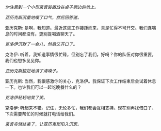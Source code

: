 _你注意到一个小型录音装置放在桌子旁边的地上。_

[克洛伊]: 嘿，亚历克斯，最近怎么样？你知道我们已经好久没一起出去了。

_亚历克斯沉重地嘆了口气，然后回答道。_

亚历克斯: 是啊，我知道。最近这些工作接踵而来，真是忙得不可开交。我们连喘息的时间都没有，更别提喝酒聊天了。

_克洛伊沉默了一会儿，然后又开口了。_

克洛伊: 听着，我知道事情很忙碌，但别忘了我们，好吗？你的队伍对你很重要，我们也想多见见你。

_亚历克斯尴尬地清了清嗓子。_

亚历克斯: 当然，我很感激你的关心，克洛伊。我保证下次工作结束后会试着休息一下。也许我们可以一起吃晚餐什么的？

_克洛伊轻轻地笑了笑。_

克洛伊: 听起来不错。记住，无论多忙，我们都会互相支持。现在别再找借口了，下次需要帮忙的时候就打电话给我们。

_录音突然结束了，让亚历克斯陷入沉思。_
